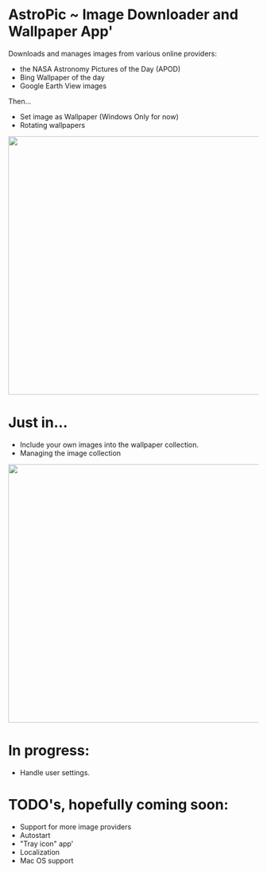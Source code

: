# AstroPic ~ Image Downloader and Wallpaper App'
Downloads and manages images from various online providers: 

- the NASA Astronomy Pictures of the Day (APOD) 
- Bing Wallpaper of the day 
- Google Earth View images

Then...
- Set image as Wallpaper (Windows Only for now)
- Rotating wallpapers

<p align="left"><img src="AstroPicScreenshot.png" height="520"/>

# Just in...

- Include your own images into the wallpaper collection.
- Managing the image collection 

<p align="left"><img src="AstroPicCollectionScreenshot.png" height="520"/>

# In progress: 

- Handle user settings.

# TODO's, hopefully coming soon: 

- Support for more image providers 
- Autostart 
- "Tray icon" app'
- Localization
- Mac OS support
